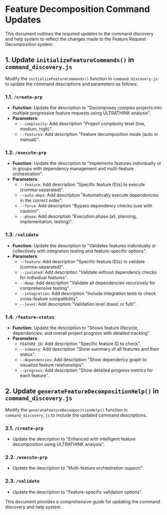 # Feature Decomposition Command Updates

This document outlines the required updates to the command discovery and help system to reflect the changes made to the Feature Request Decomposition system.

## 1. Update `initializeFeatureCommands()` in `command_discovery.js`

Modify the `initializeFeatureCommands()` function in `command_discovery.js` to update the command descriptions and parameters as follows:

### 1.1. `/create-prp`

- **Function**: Update the description to "Decomposes complex projects into multiple progressive feature requests using ULTRATHINK analysis".
- **Parameters**:
    - `--complexity`: Add description "Project complexity level (low, medium, high)".
    - `--features`: Add description "Feature decomposition mode (auto or manual)".

### 1.2. `/execute-prp`

- **Function**: Update the description to "Implements features individually or in groups with dependency management and multi-feature orchestration".
- **Parameters**:
    - `--feature`: Add description "Specific feature ID(s) to execute (comma-separated)".
    - `--auto-deps`: Add description "Automatically execute dependencies in the correct order".
    - `--force`: Add description "Bypass dependency checks (use with caution)".
    - `--phase`: Add description "Execution phase (all, planning, implementation, testing)".

### 1.3. `/validate`

- **Function**: Update the description to "Validates features individually or collectively with integration testing and feature-specific options".
- **Parameters**:
    - `--feature`: Add description "Specific feature ID(s) to validate (comma-separated)".
    - `--isolated`: Add description "Validate without dependency checks for individual features".
    - `--deep`: Add description "Validate all dependencies recursively for comprehensive testing".
    - `--integration`: Add description "Include integration tests to check cross-feature compatibility".
    - `--level`: Add description "Validation level (basic or full)".

### 1.4. `/feature-status`

- **Function**: Update the description to "Shows feature lifecycle, dependencies, and overall project progress with detailed tracking".
- **Parameters**:
    - `FEATURE_ID`: Add description "Specific feature ID to check".
    - `--summary`: Add description "Show summary of all features and their status".
    - `--dependencies`: Add description "Show dependency graph to visualize feature relationships".
    - `--progress`: Add description "Show detailed progress metrics for each feature".

## 2. Update `generateFeatureDecompositionHelp()` in `command_discovery.js`

Modify the `generateFeatureDecompositionHelp()` function in `command_discovery.js` to include the updated command descriptions.

### 2.1. `/create-prp`

- Update the description to "Enhanced with intelligent feature decomposition using ULTRATHINK analysis".

### 2.2. `/execute-prp`

- Update the description to "Multi-feature orchestration support".

### 2.3. `/validate`

- Update the description to "Feature-specific validation options".

This document provides a comprehensive guide for updating the command discovery and help system.